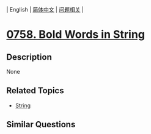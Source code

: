 
| English | [简体中文](README.md) | [问题相关](QUESTION.md) |
# [0758. Bold Words in String](https://leetcode-cn.com/problems/bold-words-in-string/)
## Description
None
## Related Topics
- [String](https://leetcode-cn.com/tag/string)
## Similar Questions

